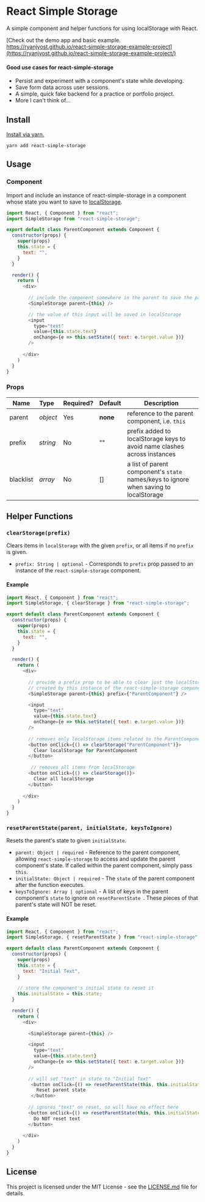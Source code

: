 # React Simple Storage

A simple component and helper functions for using localStorage with React.

[Check out the demo app and basic example. https://ryanjyost.github.io/react-simple-storage-example-project](https://ryanjyost.github.io/react-simple-storage-example-project/) 

#### Good use cases for react-simple-storage
* Persist and experiment with a component's state while developing.
* Save form data across user sessions.
* A simple, quick fake backend for a practice or portfolio project.
* More I can't think of... 

## Install

[Install via yarn.](https://www.npmjs.com/package/yarn)
```
yarn add react-simple-storage
```
## Usage

### Component

Import and include an instance of react-simple-storage in a component whose state you want to save to [localStorage](https://developer.mozilla.org/en-US/docs/Web/API/Window/localStorage).
```javascript
import React, { Component } from "react";
import SimpleStorage from "react-simple-storage";

export default class ParentComponent extends Component {
  constructor(props) { 
    super(props)
    this.state = {
      text: "",
    }
  }

  render() {
    return ( 
      <div>
      
        // include the component somewhere in the parent to save the parent's state in localStorage
        <SimpleStorage parent={this} />

        // the value of this input will be saved in localStorage
        <input
          type="text"
          value={this.state.text}
          onChange={e => this.setState({ text: e.target.value })}
        />
        
      </div>
    ) 
  }
}
```

### Props
| Name             | Type            |Required? | Default      | Description
| ---------------- |:--------------- |:-------- | ------------ |-------------
| parent           | *object*        | Yes      | **none**     | reference to the parent component, i.e. `this`
| prefix           | *string*        | No       | ""           | prefix added to localStorage keys to avoid name clashes across instances     
| blacklist        | *array*         | No       | []           | a list of parent component's `state` names/keys to ignore when saving to localStorage   



## Helper Functions
### `clearStorage(prefix)`
Clears items in `localStorage` with the given `prefix`, or all items if no `prefix` is given.
* `prefix: String | optional` - Corresponds to `prefix` prop passed to an instance of the `react-simple-storage` 
component.

#### Example
```javascript
import React, { Component } from "react";
import SimpleStorage, { clearStorage } from "react-simple-storage";

export default class ParentComponent extends Component {
  constructor(props) { 
    super(props)
    this.state = {
      text: "",
    }
  }

  render() {
    return ( 
      <div>
      
        // provide a prefix prop to be able to clear just the localStorage items 
        // created by this instance of the react-simple-storage component
        <SimpleStorage parent={this} prefix={"ParentComponent"} />

        <input
          type="text"
          value={this.state.text}
          onChange={e => this.setState({ text: e.target.value })}
        />
        
        // removes only localStorage items related to the ParentComponent
        <button onClick={() => clearStorage("ParentComponent")}>
          Clear localStorage for ParentComponent
        </button>
        
         // removes all items from localStorage
        <button onClick={() => clearStorage()}>
          Clear all localStorage
        </button>
        
      </div>
    ) 
  }
}
```


### `resetParentState(parent, initialState, keysToIgnore)`
Resets the parent's state to given `initialState`. 
* `parent: Object | required` - Reference to the parent component, allowing `react-simple-storage` to access and update 
the parent component's state. If called within the parent component, simply pass `this`.
* `initialState: Object | required` - The `state` of the parent component after the function executes.
* `keysToIgnore: Array | optional` - A list of keys in the parent component's `state` to ignore on `resetParentState
`. These pieces of that parent's state will NOT be reset.

#### Example

```javascript
import React, { Component } from "react";
import SimpleStorage, { resetParentState } from "react-simple-storage";

export default class ParentComponent extends Component {
  constructor(props) { 
    super(props)
    this.state = {
      text: "Initial Text",
    }
    
    // store the component's initial state to reset it
    this.initialState = this.state;
  }

  render() {
    return ( 
      <div>
      
        <SimpleStorage parent={this} />

        <input
          type="text"
          value={this.state.text}
          onChange={e => this.setState({ text: e.target.value })}
        />
        
        // will set "text" in state to "Initial Text"
         <button onClick={() => resetParentState(this, this.initialState)}>
           Reset parent state
         </button>
        
        // ignores "text" on reset, so will have no effect here
        <button onClick={() => resetParentState(this, this.initialState, ['text'])}>
          Do NOT reset text
        </button>
        
      </div>
    ) 
  }
}
```

## License

This project is licensed under the MIT License - see the [LICENSE.md](LICENSE.md) file for details
